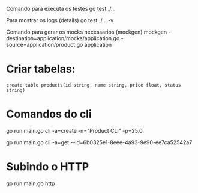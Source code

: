 Comando para executa os testes
go test ./...

Para mostrar os logs (details)
go test ./... -v

Comando para gerar os mocks necessarios (mockgen)
mockgen -destination=application/mocks/application.go -source=application/product.go application

# Criar tabelas:
```create table products(id string, name string, price float, status string)```

# Comandos do cli
go run main.go cli -a=create -n="Product CLI" -p=25.0

go run main.go cli -a=get --id=6b0325e1-8eee-4a93-9e90-ee7ca52542a7

# Subindo o HTTP

go run main.go http
